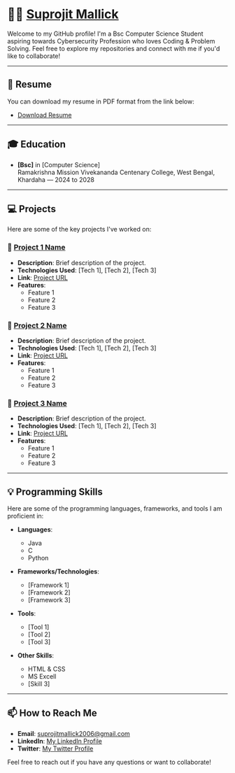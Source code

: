 # 👨‍💻 [Suprojit Mallick](https://www.linkedin.com/in/suprojit-mallick-462437311)  

Welcome to my GitHub profile! I'm a Bsc Computer Science Student aspiring towards Cybersecurity Profession who loves Coding & Problem Solving. Feel free to explore my repositories and connect with me if you'd like to collaborate!

---

## 📄 Resume

You can download my resume in PDF format from the link below:

- [Download Resume](#)

---

## 🎓 Education

- **[Bsc]** in [Computer Science]   
  Ramakrishna Mission Vivekananda Centenary College, West Bengal, Khardaha — 2024 to 2028
  
---

## 💻 Projects

Here are some of the key projects I've worked on:

### 🚀 [Project 1 Name](#)  
- **Description**: Brief description of the project.
- **Technologies Used**: [Tech 1], [Tech 2], [Tech 3]  
- **Link**: [Project URL](#)  
- **Features**:  
    - Feature 1  
    - Feature 2  
    - Feature 3  

### 🚀 [Project 2 Name](#)  
- **Description**: Brief description of the project.
- **Technologies Used**: [Tech 1], [Tech 2], [Tech 3]  
- **Link**: [Project URL](#)  
- **Features**:  
    - Feature 1  
    - Feature 2  
    - Feature 3  

### 🚀 [Project 3 Name](#)  
- **Description**: Brief description of the project.
- **Technologies Used**: [Tech 1], [Tech 2], [Tech 3]  
- **Link**: [Project URL](#)  
- **Features**:  
    - Feature 1  
    - Feature 2  
    - Feature 3  

---

## 💡 Programming Skills

Here are some of the programming languages, frameworks, and tools I am proficient in:

- **Languages**:  
  - Java
  - C
  - Python

- **Frameworks/Technologies**:  
  - [Framework 1]  
  - [Framework 2]  
  - [Framework 3]  

- **Tools**:  
  - [Tool 1]  
  - [Tool 2]  
  - [Tool 3]  

- **Other Skills**:  
  - HTML & CSS
  - MS Excell
  - [Skill 3]

---

## 📫 How to Reach Me

- **Email**: suprojitmallick2006@gmail.com
- **LinkedIn**: [My LinkedIn Profile](https://www.linkedin.com/in/suprojit-mallick-462437311)
- **Twitter**: [My Twitter Profile](https://x.com/supM206)

Feel free to reach out if you have any questions or want to collaborate!
